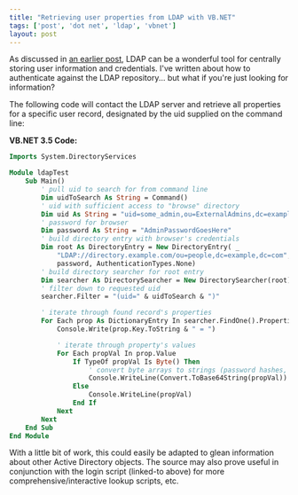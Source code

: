 ```yaml
---
title: "Retrieving user properties from LDAP with VB.NET"
tags: ['post', 'dot net', 'ldap', 'vbnet']
layout: post
---
```


As discussed in [an earlier
post](/2008/08/ldap-authentication-with-vb-net/), LDAP
can be a wonderful tool for centrally storing user information and
credentials. I've written about how to authenticate against the LDAP
repository... but what if you're just looking for
information?<!--more-->

The following code will contact the LDAP server and retrieve all
properties for a specific user record, designated by the uid supplied on
the command line:

**VB.NET 3.5 Code:**

```vb
Imports System.DirectoryServices

Module ldapTest
	Sub Main()
		' pull uid to search for from command line
		Dim uidToSearch As String = Command()
		' uid with sufficient access to "browse" directory
		Dim uid As String = "uid=some_admin,ou=ExternalAdmins,dc=example,dc=com"
		' password for browser
		Dim password As String = "AdminPasswordGoesHere"
		' build directory entry with browser's credentials
		Dim root As DirectoryEntry = New DirectoryEntry( _
			"LDAP://directory.example.com/ou=people,dc=example,dc=com", uid, _
			password, AuthenticationTypes.None)
		' build directory searcher for root entry
		Dim searcher As DirectorySearcher = New DirectorySearcher(root)
		' filter down to requested uid
		searcher.Filter = "(uid=" & uidToSearch & ")"

		' iterate through found record's properties
		For Each prop As DictionaryEntry In searcher.FindOne().Properties
			Console.Write(prop.Key.ToString & " = ")

			' iterate through property's values
			For Each propVal In prop.Value
				If TypeOf propVal Is Byte() Then
					' convert byte arrays to strings (password hashes, etc.)
					Console.WriteLine(Convert.ToBase64String(propVal))
				Else
					Console.WriteLine(propVal)
				End If
			Next
		Next
	End Sub
End Module
```

With a little bit of work, this could easily be adapted to glean
information about other Active Directory objects. The source may also
prove useful in conjunction with the login script (linked-to above) for
more comprehensive/interactive lookup scripts, etc.
